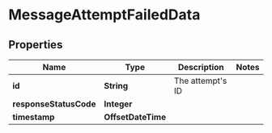 

# MessageAttemptFailedData


## Properties

| Name | Type | Description | Notes |
|------------ | ------------- | ------------- | -------------|
|**id** | **String** | The attempt&#39;s ID |  |
|**responseStatusCode** | **Integer** |  |  |
|**timestamp** | **OffsetDateTime** |  |  |



